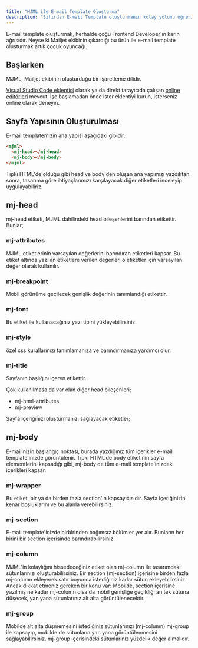 ```yaml
---
title: "MJML ile E-mail Template Oluşturma"
description: "Sıfırdan E-mail Template oluşturmanın kolay yolunu öğrenin"
---
```


E-mail template oluşturmak, herhalde çoğu Frontend Developer'ın karın ağrısıdır. Neyse ki Mailjet ekibinin çıkardığı bu ürün ile e-mail template oluşturmak artık çocuk oyuncağı.

## Başlarken

MJML, Mailjet ekibinin oluşturduğu bir işaretleme dilidir. 

<a href="https://marketplace.visualstudio.com/items?itemName=mjmlio.vscode-mjml" target="_blank" rel="nofollow">Visual Studio Code eklentisi</a> olarak ya da direkt tarayıcıda çalışan <a href="https://mjml.io/try-it-live" target="_blank" rel="nofollow">online editörleri</a> mevcut.
İşe başlamadan önce ister eklentiyi kurun, isterseniz online olarak deneyin.

## Sayfa Yapısının Oluşturulması

E-mail templatemizin ana yapısı aşağıdaki gibidir.

```html
<mjml>
  <mj-head></mj-head>
  <mj-body></mj-body>
</mjml>
```

Tıpkı HTML'de olduğu gibi head ve body'den oluşan ana yapımızı yazdıktan sonra, tasarıma göre ihtiyaçlarımızı karşılayacak diğer etiketleri inceleyip uygulayabiliriz.

## mj-head

mj-head etiketi, MJML dahilindeki head bileşenlerini barından etikettir. Bunlar;

### mj-attributes
MJML etiketlerinin varsayılan değerlerini barındıran etiketleri kapsar. Bu etiket altında yazılan etiketlere verilen değerler, o etiketler için varsayılan değer olarak kullanılır.

### mj-breakpoint

Mobil görünüme geçilecek genişlik değerinin tanımlandığı etikettir.

### mj-font

Bu etiket ile kullanacağınız yazı tipini yükleyebilirsiniz.

### mj-style

özel css kurallarınızı tanımlamanıza ve barındırmanıza yardımcı olur.

### mj-title

Sayfanın başlığını içeren etikettir.

Çok kullanılmasa da var olan diğer head bileşenleri;

- mj-html-attributes
- mj-preview

Sayfa içeriğinizi oluşturmanızı sağlayacak etiketler;

## mj-body

E-mailinizin başlangıç noktası, burada yazdığınız tüm içerikler e-mail template'inizde görüntülenir. Tıpkı HTML'de body etiketinin sayfa elementlerini kapsadığı gibi, mj-body de tüm e-mail template'inizdeki içerikleri kapsar.

### mj-wrapper

Bu etiket, bir ya da birden fazla section'ın kapsayıcısıdır. Sayfa içeriğinizin kenar boşluklarını ve bu alanla verebilirsiniz.

### mj-section

E-mail template'inizde birbirinden bağımsız bölümler yer alır. Bunların her birini bir section içerisinde barındırabilirsiniz.

### mj-column

MJML'in kolaylığını hissedeceğiniz etiket olan mj-column ile tasarımdaki sütunlarınızı oluşturabilirsiniz. Bir section (mj-section) içerisine birden fazla mj-column ekleyerek satır boyunca istediğiniz kadar sütun ekleyebilirsiniz. Ancak dikkat etmeniz gereken bir konu var: Mobilde, section içerisine yazılmış ne kadar mj-column olsa da mobil genişliğe geçildiği an tek sütuna düşecek, yan yana sütunlarınız alt alta görüntülenecektir.

### mj-group

Mobilde alt alta düşmemesini istediğiniz sütunlarınızı (mj-column)  mj-group ile kapsayıp, mobilde de sütunların yan yana görüntülenmesini sağlayabilirsiniz. mj-group içerisindeki sütunlarınız yüzdelik değer almalıdır.



